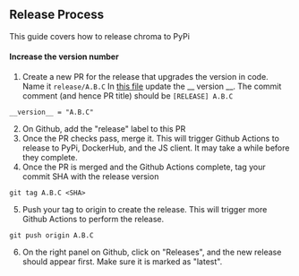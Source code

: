 ## Release Process

This guide covers how to release chroma to PyPi

#### Increase the version number
1. Create a new PR for the release that upgrades the version in code. Name it `release/A.B.C` In [this file](https://github.com/chroma-core/chroma/blob/main/chromadb/__init__.py) update the __ version __. The commit comment (and hence PR title) should be `[RELEASE] A.B.C`
```
__version__ = "A.B.C"
```
2. On Github, add the "release" label to this PR
3. Once the PR checks pass, merge it. This will trigger Github Actions to release to PyPi, DockerHub, and the JS client. It may take a while before they complete.
4. Once the PR is merged and the Github Actions complete, tag your commit SHA with the release version
```
git tag A.B.C <SHA>
```
5. Push your tag to origin to create the release. This will trigger more Github Actions to perform the release.
```
git push origin A.B.C
```
6. On the right panel on Github, click on "Releases", and the new release should appear first. Make sure it is marked as "latest".
